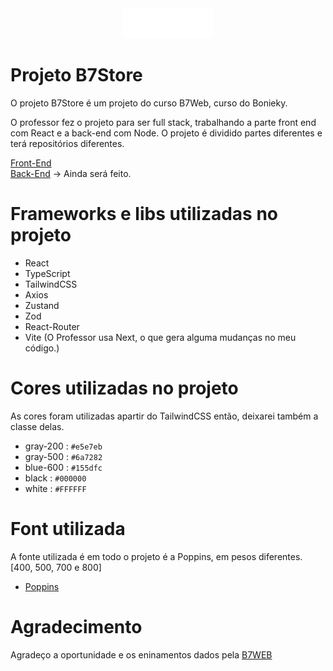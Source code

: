 <img src="public/assets/ui/logo-white.png" alt="Não encontrada" style="margin-left: 50%; transform: translate(-50%, 0px)">


# Projeto B7Store
O projeto B7Store é um projeto do curso B7Web, curso do Bonieky.

O professor fez o projeto para ser full stack, trabalhando a parte front end com React e a back-end com Node. O projeto é dividido partes diferentes e terá repositórios diferentes.

[Front-End](https://github.com/Lucasdefilippo/B7Front)<br>
[Back-End]() -> Ainda será feito.

# Frameworks e libs utilizadas no projeto

- React
- TypeScript
- TailwindCSS
- Axios
- Zustand
- Zod
- React-Router
- Vite (O Professor usa Next, o que gera alguma mudanças no meu código.)

# Cores utilizadas no projeto

As cores foram utilizadas apartir do TailwindCSS então, deixarei também a classe delas.

- gray-200 : `#e5e7eb`
- gray-500 : `#6a7282`
- blue-600 : `#155dfc`
- black : `#000000`
- white : `#FFFFFF`

# Font utilizada

A fonte utilizada é em todo o projeto é a Poppins, em pesos diferentes. [400, 500, 700 e 800]

- [Poppins](https://fonts.google.com/specimen/Poppins)

# Agradecimento

Agradeço a oportunidade e os eninamentos dados pela [B7WEB](https://app.b7web.com.br/)